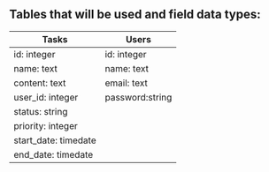 ## Tables that will be used and field data types:

  Tasks | Users
------------ | -------------
id: integer | id: integer
name: text | name: text
content: text | email: text
user_id: integer | password:string
| status: string
| priority: integer
| start_date: timedate
| end_date: timedate
